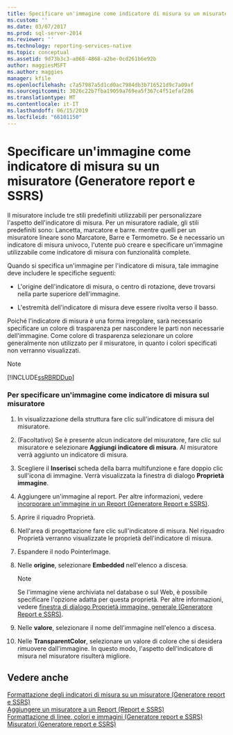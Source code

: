 ```yaml
---
title: Specificare un'immagine come indicatore di misura su un misuratore (Generatore Report e SSRS) | Microsoft Docs
ms.custom: ''
ms.date: 03/07/2017
ms.prod: sql-server-2014
ms.reviewer: ''
ms.technology: reporting-services-native
ms.topic: conceptual
ms.assetid: 9d73b3c3-a068-4868-a2be-0cd261b6e92b
author: maggiesMSFT
ms.author: maggies
manager: kfile
ms.openlocfilehash: c7a57987a5d1cd0ac7984db3b716521d9c7a09af
ms.sourcegitcommit: 3026c22b7fba19059a769ea5f367c4f51efaf286
ms.translationtype: MT
ms.contentlocale: it-IT
ms.lasthandoff: 06/15/2019
ms.locfileid: "66101150"
---
```

# <a name="specify-an-image-as-a-pointer-on-a-gauge-report-builder-and-ssrs"></a>Specificare un'immagine come indicatore di misura su un misuratore (Generatore report e SSRS)
  Il misuratore include tre stili predefiniti utilizzabili per personalizzare l'aspetto dell'indicatore di misura. Per un misuratore radiale, gli stili predefiniti sono: Lancetta, marcatore e barre. mentre quelli per un misuratore lineare sono Marcatore, Barre e Termometro. Se è necessario un indicatore di misura univoco, l'utente può creare e specificare un'immagine utilizzabile come indicatore di misura con funzionalità complete.  
  
 Quando si specifica un'immagine per l'indicatore di misura, tale immagine deve includere le specifiche seguenti:  
  
-   L'origine dell'indicatore di misura, o centro di rotazione, deve trovarsi nella parte superiore dell'immagine.  
  
-   L'estremità dell'indicatore di misura deve essere rivolta verso il basso.  
  
 Poiché l'indicatore di misura è una forma irregolare, sarà necessario specificare un colore di trasparenza per nascondere le parti non necessarie dell'immagine. Come colore di trasparenza selezionare un colore generalmente non utilizzato per il misuratore, in quanto i colori specificati non verranno visualizzati.  
  
> [!NOTE]  
>  [!INCLUDE[ssRBRDDup](../includes/ssrbrddup-md.md)]  
  
### <a name="to-specify-an-image-as-a-pointer-on-the-gauge"></a>Per specificare un'immagine come indicatore di misura sul misuratore  
  
1.  In visualizzazione della struttura fare clic sull'indicatore di misura del misuratore.  
  
2.  (Facoltativo) Se è presente alcun indicatore del misuratore, fare clic sul misuratore e selezionare **Aggiungi indicatore di misura**. Al misuratore verrà aggiunto un indicatore di misura.  
  
3.  Scegliere il **Inserisci** scheda della barra multifunzione e fare doppio clic sull'icona di immagine. Verrà visualizzata la finestra di dialogo **Proprietà immagine**.  
  
4.  Aggiungere un'immagine al report. Per altre informazioni, vedere [incorporare un'immagine in un Report &#40;Generatore Report e SSRS&#41;](report-design/embed-an-image-in-a-report-report-builder-and-ssrs.md).  
  
5.  Aprire il riquadro Proprietà.  
  
6.  Nell'area di progettazione fare clic sull'indicatore di misura. Nel riquadro Proprietà verranno visualizzate le proprietà dell'indicatore di misura.  
  
7.  Espandere il nodo PointerImage.  
  
8.  Nelle **origine**, selezionare **Embedded** nell'elenco a discesa.  
  
    > [!NOTE]  
    >  Se l'immagine viene archiviata nel database o sul Web, è possibile specificare l'opzione adatta per questa proprietà. Per altre informazioni, vedere [finestra di dialogo Proprietà immagine, generale &#40;Generatore Report e SSRS&#41;](../../2014/reporting-services/image-properties-dialog-box-general-report-builder-and-ssrs.md).  
  
9. Nelle **valore**, selezionare il nome dell'immagine nell'elenco a discesa.  
  
10. Nelle **TransparentColor**, selezionare un valore di colore che si desidera rimuovere dall'immagine. In questo modo, l'aspetto dell'indicatore di misura nel misuratore risulterà migliore.  
  
## <a name="see-also"></a>Vedere anche  
 [Formattazione degli indicatori di misura su un misuratore &#40;Generatore report e SSRS&#41;](report-design/formatting-pointers-on-a-gauge-report-builder-and-ssrs.md)   
 [Aggiungere un misuratore a un Report &#40;Report e SSRS&#41;](report-design/add-a-gauge-to-a-report-report-builder-and-ssrs.md)   
 [Formattazione di linee, colori e immagini &#40;Generatore report e SSRS&#41;](report-design/images-report-builder-and-ssrs.md)   
 [Misuratori &#40;Generatore report e SSRS&#41;](report-design/gauges-report-builder-and-ssrs.md)  
  
  
